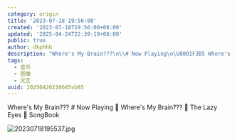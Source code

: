 ```yaml
---
category: origin
title: '2023-07-18 19:56:00'
created: '2023-07-18T19:56:00+08:00'
updated: '2025-04-24T22:39:19+08:00'
public: true
author: dkphhh
description: "Where's My Brain???\n\\# Now Playing\n\U0001F3B5 Where's My Brain??……"
tags:
  - 音乐
  - 图像
  - 文艺
uuid: 20250420210645vb85
---
```


Where's My Brain???
\# Now Playing
🎵 Where's My Brain???
🎤 The Lazy Eyes
💽 SongBook

![20230718195537.jpg](https://img.dkphhh.me/20230718195537.jpg)
